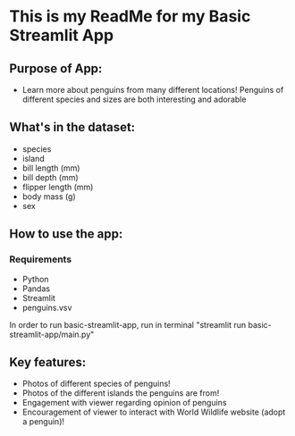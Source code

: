 # This is my ReadMe for my Basic Streamlit App

## Purpose of App:
- Learn more about penguins from many different locations! Penguins of different species and sizes are both interesting and adorable

## What's in the dataset:
- species
- island
- bill length (mm)
- bill depth (mm)
- flipper length (mm)
- body mass (g)
- sex

## How to use the app:

### Requirements
- Python
- Pandas
- Streamlit
- penguins.vsv

In order to run basic-streamlit-app, run in terminal "streamlit run basic-streamlit-app/main.py"

## Key features:
- Photos of different species of penguins!
- Photos of the different islands the penguins are from!
- Engagement with viewer regarding opinion of penguins
- Encouragement of viewer to interact with World Wildlife website (adopt a penguin)!
